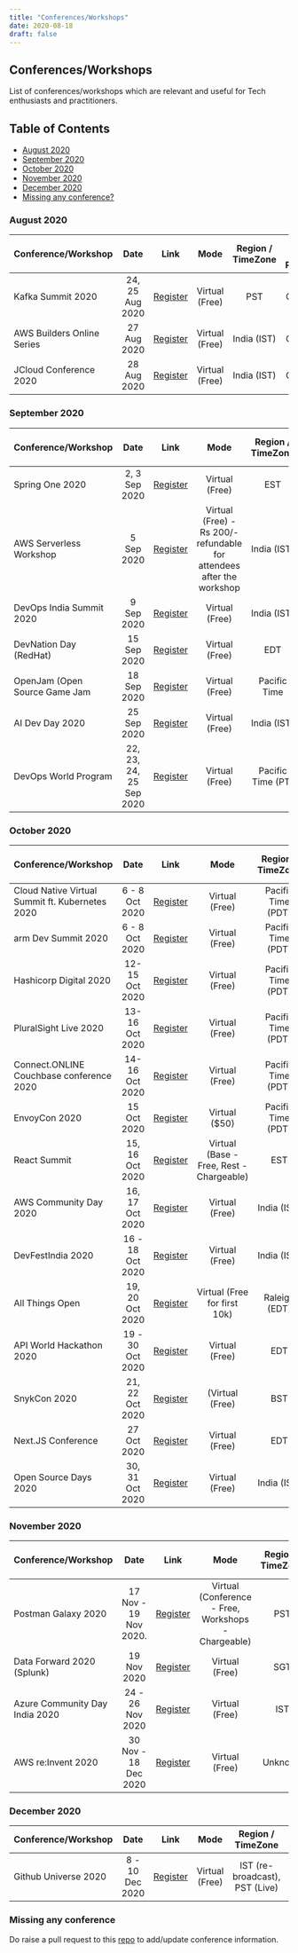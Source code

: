 ```yaml
---
title: "Conferences/Workshops"
date: 2020-08-18
draft: false
---
```

## Conferences/Workshops
List of conferences/workshops which are relevant and useful for Tech enthusiasts and practitioners.

## Table of Contents
- [August 2020](#august-2020)
- [September 2020](#september-2020)
- [October 2020](#october-2020)
- [November 2020](#november-2020)
- [December 2020](#december-2020)
- [Missing any conference?](#missing-any-conference)

### August 2020
| Conference/Workshop         | Date            | Link  | Mode | Region / TimeZone  | Call For Papers | Comments
| -------------               |:---------------:|:-----:|:----:|:---------:|:-------:| -------:|
| Kafka Summit 2020           | 24, 25 Aug 2020 | [Register](https://events.kafka-summit.org/2020) | Virtual (Free) | PST | Closed | |
| AWS Builders Online Series  | 27 Aug 2020     | [Register](https://aws.amazon.com/events/builders-online-series/?sc_channel=em&sc_campaign=APAC_FIELD_WEBINAR_aws-builders-series_20200827_7010z000001Llk8&sc_publisher=aws&sc_content=field_webinar_field&sc_country=mult&sc_geo=apac&sc_category=mult&sc_outcome=field&campaign-id=em_builder_series&trkCampaign=builders-online-series&trk=em_builder_series20q3_conf&mkt_tok=eyJpIjoiTkdKa1pHTmlOV0V6WkdWaCIsInQiOiIyQlIzYWtMSlI5aTc5aVZcL085d2FEdUpKSUJMa09jSWRueURST2pcL0crR291Mm42Z3VBYmE2ZldRY2JpRVdRN2VoUHVOaUNFbGR6VnQxWkhGb1kybDA4djZBUGM4OU92QlZQWk1ZMGxxQ0xDSTFmU29uQXN6XC9WU2tJOVJvRHFnYTA0WVhmNUNBR3VUMVBVeHYxNnRYWEE9PSJ9#agenda) | Virtual (Free) | India (IST) | Closed | |
| JCloud Conference 2020      | 28 Aug 2020     | [Register](https://jcloud.konfhub.com/) | Virtual (Free) | India (IST) | Closed | |

### September 2020
| Conference/Workshop         | Date            | Link  | Mode | Region / TimeZone  | Call For Papers | Comments
| -------------               |:---------------:|:-----:|:----:|:---------:|:-------:| -------:|
| Spring One 2020             | 2, 3 Sep 2020   | [Register](https://springone.io/) | Virtual (Free) | EST | Closed | |
| AWS Serverless Workshop     | 5 Sep 2020      | [Register](https://konfhub.com/event/#/aws-serverless-workshop-3) | Virtual (Free) - Rs 200/- refundable for attendees after the workshop | India (IST) | Closed | |
| DevOps India Summit 2020    | 9 Sep 2020      | [Register](https://devopsindiasummit.com/) | Virtual (Free) | India (IST) | Closed | |
| DevNation Day (RedHat)      | 15 Sep 2020     | [Register](https://www.crowdcast.io/e/RHD-DevNationDay/register) | Virtual (Free) | EDT | Closed | |
| OpenJam (Open Source Game Jam | 18 Sep 2020     | [Register](https://itch.io/jam/open-jam-2020) | Virtual (Free) | Pacific Time | Closed | |
| AI Dev Day 2020             | 25 Sep 2020     | [Register](https://aidevday.konfhub.com) | Virtual (Free) | India (IST) | Closed | |
| DevOps World Program        | 22, 23, 24, 25 Sep 2020 | [Register](https://www.cloudbees.com/devops-world/register) | Virtual (Free) | Pacific Time (PT) | Closed |


### October 2020
| Conference/Workshop         | Date            | Link  | Mode | Region / TimeZone  | Call For Papers | Comments
| -------------               |:---------------:|:-----:|:----:|:---------:|:-------:| -------:|
| Cloud Native Virtual Summit ft. Kubernetes 2020         | 6 - 8 Oct 2020 | [Register](https://www.cloud-native-summit.com/#register) | Virtual (Free) | Pacific Time (PDT) | Closed | |
| arm Dev Summit 2020         | 6 - 8 Oct 2020 | [Register](https://devsummit.arm.com/) | Virtual (Free) | Pacific Time (PDT) | Closed | |
| Hashicorp Digital 2020         | 12-15 Oct 2020 | [Register](https://hashiconf.com/digital-october/registration/) | Virtual (Free) | Pacific Time (PDT) | Closed |
| PluralSight Live 2020         | 13-16 Oct 2020 | [Register](https://www.pluralsight.com/live/registration) | Virtual (Free) | Pacific Time (PDT) | Closed | | 
| Connect.ONLINE Couchbase conference 2020         | 14-16 Oct 2020 | [Register](https://connect.couchbase.com/?utm_source=sed&utm_medium=podcast&utm_campaign=connect_online20) | Virtual (Free) | Pacific Time (PDT) | Closed | | 
| EnvoyCon 2020         | 15 Oct 2020 | [Register](https://events.linuxfoundation.org/envoycon/register/) | Virtual ($50) | Pacific Time (PDT) | Closed | | 
| React Summit         | 15, 16 Oct 2020 | [Register](https://reactsummit.com/) | Virtual (Base - Free, Rest - Chargeable) | EST | Closed | | 
| AWS Community Day 2020       | 16, 17 Oct 2020 | [Register](https://communityday.awsug.in/) | Virtual (Free) | India (IST) | Closed | |
| DevFestIndia 2020       | 16 - 18 Oct 2020 | [Register](https://devfestindia.com/) | Virtual (Free) | India (IST) | Closed | |
| All Things Open              | 19, 20 Oct 2020 | [Register](https://2020.allthingsopen.org/) | Virtual (Free for first 10k) | Raleigh (EDT) | Closed | |
| API World Hackathon 2020          | 19 - 30 Oct 2020 | [Register](https://www.eventbrite.com/e/api-world-2020-hackathon-registration-111188226980) | Virtual (Free) | EDT | Closed | |
| SnykCon 2020                  | 21, 22 Oct 2020 | [Register](https://snyk.io/snykcon/) | (Virtual (Free) | BST | Closed | |
| Next.JS Conference           | 27 Oct 2020 | [Register](https://nextjs.org/conf) | Virtual (Free) | EDT | Closed | |
| Open Source Days 2020           | 30, 31 Oct 2020 | [Register](https://ossdays.konfhub.com/) | Virtual (Free) | India (IST) | Closed | |

### November 2020
| Conference/Workshop         | Date            | Link  | Mode | Region / TimeZone  | Call For Papers | Comments
| -------------               |:---------------:|:-----:|:----:|:---------:|:-------:| :-------:|
| Postman Galaxy 2020         | 17 Nov - 19 Nov 2020.  | [Register](https://hopin.to/events/galaxy-2020) | Virtual (Conference - Free, Workshops - Chargeable) | PST | Closed | |  
| Data Forward 2020 (Splunk)  | 19 Nov 2020      | [Register](https://events.splunk.com/DataForward2020_Nov19?utm_medium=email&utm_source=splunk&utm_campaign=FY22Q4_APAC_GEM_OnEvt_PLT_EN_DataForward2020_Em1&utm_content=Data%20Forward%202020_Nov20) | Virtual (Free) | SGT | Closed | |
| Azure Community Day India 2020 | 24 - 26 Nov 2020   | [Register](https://www.azconf.dev/?aff=Chennai-Microsoft-Azure-User-Group#tickets) | Virtual (Free) | IST | Closed | |
| AWS re:Invent 2020          | 30 Nov - 18 Dec 2020   | [Register](https://reinvent.awsevents.com/) | Virtual (Free) | Unknown | Closed | |

### December 2020
| Conference/Workshop         | Date            | Link  | Mode | Region / TimeZone  | Comments
| -------------               |:---------------:|:-----:|:----:|:---------:|:-------:|
| Github Universe 2020          | 8 - 10 Dec 2020   | [Register](https://githubuniverse.com/) | Virtual (Free) | IST (re-broadcast), PST (Live) | |


### Missing any conference
Do raise a pull request to this [repo](https://github.com/TechPrimers/techprimers.github.io/tree/master/content/conferences) to add/update conference information.
